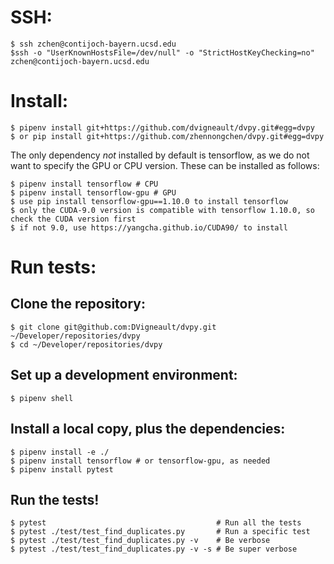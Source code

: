# SSH:
    $ ssh zchen@contijoch-bayern.ucsd.edu
    $ssh -o "UserKnownHostsFile=/dev/null" -o "StrictHostKeyChecking=no" zchen@contijoch-bayern.ucsd.edu 

# Install:

    $ pipenv install git+https://github.com/dvigneault/dvpy.git#egg=dvpy
    $ or pip install git+https://github.com/zhennongchen/dvpy.git#egg=dvpy

The only dependency *not* installed by default is tensorflow, as we do not want to specify the GPU or CPU version.  These can be installed as follows:

    $ pipenv install tensorflow # CPU
    $ pipenv install tensorflow-gpu # GPU
    $ use pip install tensorflow-gpu==1.10.0 to install tensorflow
    $ only the CUDA-9.0 version is compatible with tensorflow 1.10.0, so check the CUDA version first
    $ if not 9.0, use https://yangcha.github.io/CUDA90/ to install

# Run tests:

## Clone the repository:

    $ git clone git@github.com:DVigneault/dvpy.git ~/Developer/repositories/dvpy
    $ cd ~/Developer/repositories/dvpy

## Set up a development environment:
    $ pipenv shell

## Install a local copy, plus the dependencies:

    $ pipenv install -e ./
    $ pipenv install tensorflow # or tensorflow-gpu, as needed
    $ pipenv install pytest

## Run the tests!

    $ pytest                                      # Run all the tests
    $ pytest ./test/test_find_duplicates.py       # Run a specific test
    $ pytest ./test/test_find_duplicates.py -v    # Be verbose
    $ pytest ./test/test_find_duplicates.py -v -s # Be super verbose

